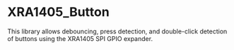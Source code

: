 # XRA1405_Button
 This library allows debouncing, press detection, and double-click detection of buttons using the XRA1405 SPI GPIO expander.
